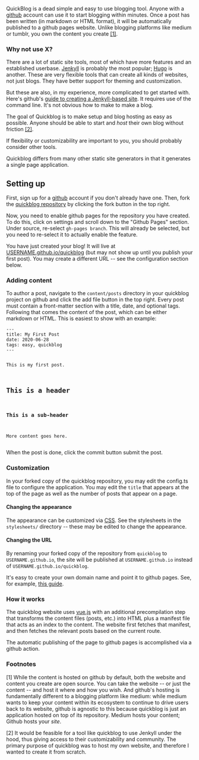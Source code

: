 <p>QuickBlog is a dead simple and easy to use blogging tool. Anyone with a <a href="github.com">github</a> account can use it to start blogging within minutes. Once a post has been written (in markdown or HTML format), it will be automatically published to a github pages website. Unlike blogging platforms like medium or tumblr, you own the content you create <a href="#footnotes">[1]</a>.</p>
<h3 id="why-not-use-x">Why not use X?</h3>
<p>There are a lot of static site tools, most of which have more features and an established userbase. <a href="https://jekyllrb.com/">Jenkyll</a> is probably the most popular; <a href="https://gohugo.io/">Hugo</a> is another. These are very flexible tools that can create all kinds of websites, not just blogs. They have better support for theming and customization. </p>
<p>But these are also, in my experience, more complicated to get started with. Here&#39;s github&#39;s <a href="https://help.github.com/en/github/working-with-github-pages/creating-a-github-pages-site-with-jekyll">guide to creating a Jenkyll-based site</a>. It requires use of the command line. It&#39;s not obvious how to make to make a blog.</p>
<p>The goal of Quickblog is to make setup and blog hosting as easy as possible. Anyone should be able to start and <em>host</em> their own blog without friction <a href="#footnotes">[2]</a>.</p>
<p>If flexibility or customizability are important to you, you should probably consider other tools.</p>
<p>Quickblog differs from many other static site generators in that it generates a single page application. </p>
<h2 id="setting-up">Setting up</h2>
<p>First, sign up for a <a href="github.com">github</a> account if you don&#39;t already have one. Then, fork the <a href="https://github.com/anorwell/quickblog">quickblog repository</a> by clicking the fork button in the top right.</p>
<p>Now, you need to enable github pages for the repository you have created. To do this, click on settings and scroll down to the &quot;Github Pages&quot; section. Under source, re-select <code>gh-pages branch</code>. This will already be selected, but you need to re-select it to actually enable the feature.</p>
<p>You have just created your blog! It will live at <a href="USERNAME.github.io/quickblog">USERNAME.github.io/quickblog</a> (but may not show up until you publish your first post). You may create a different URL -- see the configuration section below.</p>
<h3 id="adding-content">Adding content</h3>
<p>To author a post, navigate to the <code>content/posts</code> directory in your quickblog project on github and click the add file button in the top right. Every post must contain a front-matter section with a title, date, and optional tags. Following that comes the content of the post, which can be either markdown or HTML. This is easiest to show with an example:</p>
<pre><code>---
title: My First Post
date: 2020-06-28
tags: easy, quickblog
---

This is my first post.

## This is a header
### This is a sub-header

More content goes here.</code></pre>
<p>When the post is done, click the commit button submit the post.</p>
<h3 id="customization">Customization</h3>
<p>In your forked copy of the quickblog repository, you may edit the config.ts file to configure the application. You may edit the <code>title</code> that appears at the top of the page as well as the number of posts that appear on a page.</p>
<h4 id="changing-the-appearance">Changing the appearance</h4>
<p>The appearance can be customized via <a href="https://en.wikipedia.org/wiki/Cascading_Style_Sheets">CSS</a>. See the stylesheets in the <code>stylesheets/</code> directory -- these may be edited to change the appearance.</p>
<h4 id="changing-the-url">Changing the URL</h4>
<p>By renaming your forked copy of the repository from <code>quickblog</code> to <code>USERNAME.github.io</code>, the site will be published at <code>USERNAME.github.io</code> instead of <code>USERNAME.github.io/quickblog</code>. </p>
<p>It&#39;s easy to create your own domain name and point it to github pages. See, for example, <a href="https://help.github.com/en/github/working-with-github-pages/managing-a-custom-domain-for-your-github-pages-site#configuring-a-subdomain">this guide</a>.</p>
<h3 id="how-it-works">How it works</h3>
<p>The quickblog website uses <a href="https://vuejs.org/">vue.js</a> with an additional precompilation step that transforms the content files (posts, etc.) into HTML plus a manifest file that acts as an index to the content. The website first fetches that manifest, and then fetches the relevant posts based on the current route.</p>
<p>The automatic publishing of the page to github pages is accomplished via a github action.</p>
<h3 id="footnotes">Footnotes</h3>
<p>[1] While the content is hosted on github by default, both the website and content you create are open source. You can take the website -- or just the content -- and host it where and how you wish. And github&#39;s hosting is fundamentally different to a blogging platform like medium: while medium wants to keep your content within its ecosystem to continue to drive users back to its website, github is agnostic to this because quickblog is just an application hosted on top of its repository. Medium hosts your content; Github hosts your <em>site</em>.</p>
<p>[2] It would be feasible for a tool like quickblog to use Jenkyll under the hood, thus giving access to their customizability and community. The primary purpose of quickblog was to host my own website, and therefore I wanted to create it from scratch.</p>
